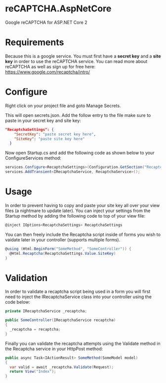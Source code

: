 # reCAPTCHA.AspNetCore
Google reCAPTCHA for ASP.NET Core 2

# Requirements
Because this is a google service. You must first have a **secret key** and a **site key** in order to use the reCAPTCHA service. You can read more about reCAPTCHA as well as sign up for free here: https://www.google.com/recaptcha/intro/

# Configure

Right click on your project file and goto Manage Secrets.

This will open secrets.json. Add the follow entry to the file make sure to paste in your secret key and site key:
```json
"RecaptchaSettings": {
    "SecretKey": "paste secret key here",
    "SiteKey": "paste site key here"
  } 
```

Now open Startup.cs and add the following code as shown below to your ConfigureServices method:

```csharp
services.Configure<RecaptchaSettings>(Configuration.GetSection("RecaptchaSettings"));
services.AddTransient<IRecaptchaService, RecaptchaService>();
```

# Usage

In order to prevent having to copy and paste your site key all over your view files (a nightmare to update later). You can inject your settings from the Startup method by adding the following code to top of your view file:

```csharp
@inject IOptions<RecaptchaSettings> RecaptchaSettings
```

You can then freely include the Recaptcha script inside of forms you wish to vaidate later in your controller (supports multiple forms).
```csharp
@using (Html.BeginForm("SomeMethod", "SomeController")) {
  @Html.Recaptcha(RecaptchaSettings.Value.SiteKey)
}
```

# Validation

In order to validate a recaptcha script being used in a form you will first need to inject the IRecaptchaService class into your controller using the code below:

```csharp
private IRecaptchaService _recaptcha;

public SomeController(IRecaptchaService recaptcha)
{
  _recaptcha = recaptcha;
}
```

Finally you can validate the recaptcha attempts using the Validate method in the Recaptcha service in your HttpPost method:

```csharp
public async Task<IActionResult> SomeMethod(SomeModel model)
{
  var valid = await _recaptcha.Validate(Request);
  return View("Index");
}
```
